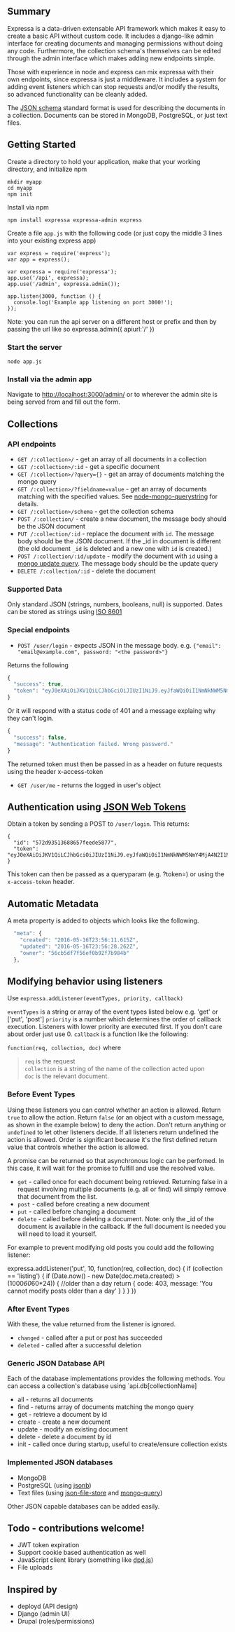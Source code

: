 ## Summary

Expressa is a data-driven extensable API framework which makes it easy to create a basic API without custom code. It includes a django-like admin interface for creating documents and managing permissions without doing any code. Furthermore, the collection schema's themselves can be edited through the admin interface which makes adding new endpoints simple.

Those with experience in node and express can mix expressa with their own endpoints, since expressa is just a middleware. It includes a system for adding event listeners which can stop requests and/or modify the results, so advanced functionality can be cleanly added.

The [JSON schema](http://json-schema.org) standard format is used for describing the documents in a collection. Documents can be stored in MongoDB, PostgreSQL, or just text files.

## Getting Started

Create a directory to hold your application, make that your working directory, and initialize npm

    mkdir myapp
    cd myapp
    npm init

Install via npm

    npm install expressa expressa-admin express

Create a file `app.js` with the following code (or just copy the middle 3 lines into your existing express app)

    var express = require('express');
    var app = express();

    var expressa = require('expressa');
    app.use('/api', expressa);
    app.use('/admin', expressa.admin());

    app.listen(3000, function () {
      console.log('Example app listening on port 3000!');
    });

Note: you can run the api server on a different host or prefix and then by passing the url like so expressa.admin({ apiurl:'/' })

### Start the server

`node app.js`

### Install via the admin app

Navigate to [http://localhost:3000/admin/](http://localhost:3000/admin/) or to wherever the admin site is being served from and fill out the form.

## Collections

### API endpoints

* `GET /:collection>/` - get an array of all documents in a collection
* `GET /:collection>/:id` - get a specific document
* `GET /:collection>/?query={}` - get an array of documents matching the mongo query
* `GET /:collection>/?fieldname=value` - get an array of documents matching with the specified values. See [node-mongo-querystring](https://github.com/Turistforeningen/node-mongo-querystring) for details.
* `GET /:collection>/schema` - get the collection schema
* `POST /:collection/` - create a new document, the message body should be the JSON document
* `PUT /:collection/:id` - replace the document with `id`. The message body should be the JSON document. If the _id in document is different (the old document `_id` is deleted and a new one with `id` is created.)
* `POST /:collection/:id/update` - modify the document with `id` using a [mongo update query](https://docs.mongodb.com/manual/reference/method/db.collection.update/#update-parameter). The message body should be the update query
* `DELETE /:collection/:id` - delete the document

### Supported Data

Only standard JSON (strings, numbers, booleans, null) is supported. Dates can be stored as strings using [ISO 8601](https://en.wikipedia.org/wiki/ISO_8601)

### Special endpoints

* `POST /user/login` - expects JSON in the message body. e.g. `{"email": "email@example.com", password: "<the password>"}`

Returns the following
```javascript
{
  "success": true,
  "token": "eyJ0eXAiOiJKV1QiLCJhbGciOiJIUzI1NiJ9.eyJfaWQiOiI1NmNkNWM5NmY4MjA4N2I1MDQ0OTM3YjEiLCJ1bml2ZXJzaXR5IjoiQllVIiwiZnVsbE5hbWUiOiJUaG9tYXMgSGFuc2VuIiwicGFzc3dvcmQiOiIkMmEkMTAkb0prdlBnTTlkR2FJRTIzaWFabGEvT0tjZC9PL3phSGFJOHFRUDBuZ2pPUVV1Ums3Vng2QkciLCJlbWFpbCI6InRoNDAxOUBnbWFpbC5jb20iLCJfX3YiOjAsImxpc3RpbmdzIjpbXSwiaWF0IjoxNDU2NDMwMjE5LCJleHAiOjE0NTY1MTY2MTl9._ijngdgwLU9AJnAjbySUgEFsR8hJCSw8PhH1AnyBHuM"
}
```
Or it will respond with a status code of 401 and a message explaing why they can't login.

```javascript
{
  "success": false,
  "message": "Authentication failed. Wrong password."
}
```

The returned token must then be passed in as a header on future requests using the header x-access-token

* `GET /user/me` - returns the logged in user's object

## Authentication using [JSON Web Tokens](https://jwt.io/)

Obtain a token by sending a POST to `/user/login`. This returns:
```
{
  "id": "572d93513688657feede5877",
  "token": "eyJ0eXAiOiJKV1QiLCJhbGciOiJIUzI1NiJ9.eyJfaWQiOiI1NmNkNWM5NmY4MjA4N2I1MDQ0OTM3YjEiLCJ1bml2ZXJzaXR5IjoiQllVIiwiZnV._ijngdgwLU9AJnAjbySUgEFsR8hJCSw8PhH1AnyBHuM"
}
```
This token can then be passed as a queryparam (e.g. ?token=) or using the `x-access-token` header.

## Automatic Metadata

A meta property is added to objects which looks like the following.
```javascript
  "meta": {
    "created": "2016-05-16T23:56:11.615Z",
    "updated": "2016-05-16T23:56:28.262Z",
    "owner": "56cb5df7f56ef0b92f7b984b"
  },
```

## Modifying behavior using listeners
Use `expressa.addListener(eventTypes, priority, callback)`

`eventTypes` is a string or array of the event types listed below e.g. 'get' or ['put', 'post']
`priority` is a number which determines the order of callback execution. Listeners with lower priority are executed first. If you don't care about order just use 0.
`callback` is a function like the following: 

`function(req, collection, doc)`  where

> `req` is the request  
> `collection` is a string of the name of the collection acted upon  
> `doc` is the relevant document.

### Before Event Types

Using these listeners you can control whether an action is allowed. Return `true` to allow the action. Return `false`  (or an object with a custom message, as shown in the example below) to deny the action. Don't return anything or `undefined` to let other listeners decide. If all listeners return undefined the action is allowed. Order is significant because it's the first defined return value that controls whether the action is allowed.

A promise can be returned so that asynchronous logic can be perfomed. In this case, it will wait for the promise to fulfill and use the resolved value.

* `get` - called once for each document being retrieved. Returning false in a request involving multiple documents (e.g. all or find) will simply remove that document from the list.
* `post` - called before creating a new document
* `put` - called before changing a document
* `delete` - called before deleting a document. Note: only the _id of the document is available in the callback. If the full document is needed you will need to load it yourself.

For example to prevent modifying old posts you could add the following listener:

expressa.addListener('put', 10, function(req, collection, doc) {
  if (collection == 'listing') {
    if (Date.now() - new Date(doc.meta.created) > (1000*60*60*24)) { //older than a day
      return {
        code: 403,
        message: 'You cannot modify posts older than a day'
      }
    }
  }
})

### After Event Types

With these, the value returned from the listener is ignored.

* `changed` - called after a put or post has succeeded
* `deleted` - called after a successful deletion

### Generic JSON Database API

Each of the database implementations provides the following methods. You can access a collection's database using `api.db[collectionName]

* all - returns all documents
* find - returns array of documents matching the mongo query
* get - retrieve a document by id
* create - create a new document
* update - modify an existing document
* delete - delete a document by id
* init - called once during startup, useful to create/ensure collection exists

### Implemented JSON databases
* MongoDB
* PostgreSQL (using [jsonb](http://www.postgresql.org/docs/9.4/static/datatype-json.html))
* Text files (using [json-file-store](https://github.com/flosse/json-file-store) and [mongo-query](https://github.com/Automattic/mongo-query))

Other JSON capable databases can be added easily.

## Todo - contributions welcome!
* JWT token expiration
* Support cookie based authentication as well
* JavaScript client library (something like [dpd.js](http://docs.deployd.com/docs/collections/reference/dpd-js.html))
* File uploads

## Inspired by

* deployd (API design)
* Django (admin UI)
* Drupal (roles/permissions)